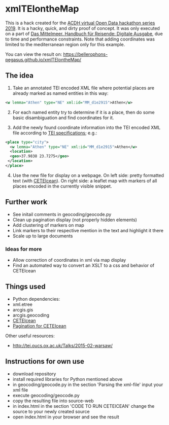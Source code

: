 # xmlTEIontheMap
This is a hack created for the [ACDH virtual Open Data hackathon series 2019](https://github.com/acdh-oeaw/ACDHhackathonODD). It is a hacky, quick, and dirty proof of concept.
It was only executed on a part of [Das Mittelmeer. Handbuch für Reisende: Digitale Ausgabe](https://id.acdh.oeaw.ac.at/traveldigital/Corpus/Baedeker-Mittelmeer_1909.xml), due to time and performance constraints. Note that adding coordinates was limited to the mediterranean region only for this example.

You can view the result on: https://bellerophons-pegasus.github.io/xmlTEIontheMap/

## The idea
1. Take an annotated TEI encoded XML file where potential places are already marked as named entities in this way:
```xml
<w lemma="Athen" type="NE" xml:id="MM_d1e2915">Athen</w>
```

2. For each named entity try to determine if it is a place, then do some basic disambiguation and find coordinates for it.

3. Add the newly found coordinate information into the TEI encoded XML file according to [TEI specifications](https://www.tei-c.org/release/doc/tei-p5-doc/en/html/ND.html#NDGEOG); e.g.:
```xml
<place type="city">
  <w lemma="Athen" type="NE" xml:id="MM_d1e2915">Athen</w>
  <location>
  <geo>37.9838 23.7275</geo>
 </location>
</place>
```

4. Use the new file for display on a webpage. On left side: pretty formatted text (with [CETEIcean](https://github.com/TEIC/CETEIcean)). On right side: a leaflet map with markers of all places encoded in the currently visible snippet.

## Further work
* See initail comments in geocoding/geocode.py
* Clean up pagination display (not properly hidden elements)
* Add clustering of markers on map
* Link markers to their respective mention in the text and highlight it there
* Scale up to large documents

### Ideas for more
* Allow correction of coordinates in xml via map display
* Find an automated way to convert an XSLT to a css and behavior of CETEIcean

## Things used
* Python dependencies:
 * xml.etree
 * arcgis.gis
 * arcgis.geocoding
* [CETEIcean](https://github.com/TEIC/CETEIcean)
* [Pagination for CETEIcean](https://github.com/raffazizzi/ceteicean-pagination)

Other useful resources:
* http://tei.oucs.ox.ac.uk/Talks/2015-02-warsaw/

## Instructions for own use
* download repository
* install required libraries for Python mentioned above
* in geocoding/geocode.py in the section 'Parsing the xml-file' input your xml file
* execute geocoding/geocode.py
* copy the resulting file into source-web
* in index.html in the section 'CODE TO RUN CETEICEAN' change the source to your newly created source  
* open index.html in your browser and see the result
